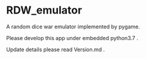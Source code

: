 # RDW_emulator
A random dice war emulator implemented by pygame.

Please develop this app under embedded python3.7 .

Update details please read Version.md .